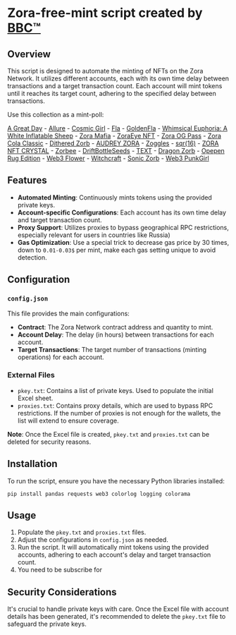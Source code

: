 
# Zora-free-mint script created by [BBC™](https://t.me/CryptoBub_ble) 

## Overview

This script is designed to automate the minting of NFTs on the Zora Network. It utilizes different accounts, each with its own time delay between transactions and a target transaction count. Each account will mint tokens until it reaches its target count, adhering to the specified delay between transactions.

Use this collection as a mint-poll:

[A Great Day](https://mint.fun/zora/0x4de73D198598C3B4942E95657a12cBc399E4aDB5) - [Allure](https://mint.fun/zora/0x53cb0B849491590CaB2cc44AF8c20e68e21fc36D) - [Cosmic Girl](https://mint.fun/zora/0xca5F4088c11B51c5D2B9FE5e5Bc11F1aff2C4dA7) -
[Fla](https://mint.fun/zora/0x9eAE90902a68584E93a83D7638D3a95ac67FC446) - [GoldenFla](https://mint.fun/zora/0x4073a52A3fc328D489534Ab908347eC1FcB18f7f) - [Whimsical Euphoria: A White Inflatable Sheep](https://mint.fun/zora/0x12B93dA6865B035AE7151067C8d264Af2ae4be8E) -
[Zora Mafia](https://mint.fun/zora/0xC47ADb3e5dC59FC3B41d92205ABa356830b44a93) - [ZoraEye NFT](https://mint.fun/zora/0x8A43793D26b5DBd5133b78A85b0DEF8fB8Fce9B3) - [Zora OG Pass](https://mint.fun/zora/0x266b7E8Df0368Dd4006bE5469DD4EE13EA53d3a4) -
[Zora Cola Classic](https://mint.fun/zora/0xFa177a7eDC2518E70F8f8Ee159fA355D6b727257) - [Dithered Zorb](https://mint.fun/zora/0x48D913ee06B66599789F056A0e48Bb45Caf3b4e9) - [AUDREY ZORA](https://mint.fun/zora/0x29519d48612E11D9cEFB006D82A35a8481e1ABdB) -
[Zoggles](https://mint.fun/zora/0x8974B96dA5886Ed636962F66a6456DC39118A140) - [sqr(16)](https://mint.fun/zora/0xbC2cA61440fAF65a9868295Efa5d5D87c55B9529) - [ZORA NFT CRYSTAL](https://mint.fun/zora/0xb096832A6ccD9053fe7a0EF075191Fe342D1AB75) -
[Zorbee](https://mint.fun/zora/0x8f1B6776963bFcaa26f4e2a41289cFc3F50eD554) - [DriftBottleSeeds](https://mint.fun/zora/0xd46760C832960eEBd81391aC5DC8502A778B24Ec) - [TEXT](https://mint.fun/zora/0xA46aE6ffa6D987eeAF704E8ff6268Fc8D8166e1c) -
[Dragon Zorb](https://mint.fun/zora/0x93BCe2fF7CF7cFc722F70F8a5A93C2849C5eDEEF) - [Opepen Rug Edition](https://mint.fun/zora/0x6BF820b6EF66B9946d078679a50DcDF2BF2e033c) - [Web3 Flower](https://mint.fun/zora/0x438F8f41801d470d0b7551F4d01853e7ca1fd0D8) -
[Witchcraft](https://mint.fun/zora/0x300Ee523E8b95B3B4DB763089505F525a2d61721) - [Sonic Zorb](https://mint.fun/zora/0xb3d0bA3c295FdB0918Fe4BcDE04f62f36E60F50c) - [Web3 PunkGirl](https://mint.fun/zora/0xdB123EeDcFE960a03310D3A26f4A28D26627dcfe)


## Features

- **Automated Minting**: Continuously mints tokens using the provided private keys.
- **Account-specific Configurations**: Each account has its own time delay and target transaction count.
- **Proxy Support**: Utilizes proxies to bypass geographical RPC restrictions, especially relevant for users in countries like Russia)
- **Gas Optimization**: Use a special trick to decrease gas price by 30 times, down to `0.01-0.03$` per mint, make each gas setting unique to avoid detection.

## Configuration

### `config.json`

This file provides the main configurations:

- **Contract**: The Zora Network contract address and quantity to mint.
- **Account Delay**: The delay (in hours) between transactions for each account.
- **Target Transactions**: The target number of transactions (minting operations) for each account.

### External Files

- `pkey.txt`: Contains a list of private keys. Used to populate the initial Excel sheet.
- `proxies.txt`: Contains proxy details, which are used to bypass RPC restrictions. If the number of proxies is not enough for the wallets, the list will extend to ensure coverage.

**Note**: Once the Excel file is created, `pkey.txt` and `proxies.txt` can be deleted for security reasons.

## Installation

To run the script, ensure you have the necessary Python libraries installed:

```
pip install pandas requests web3 colorlog logging colorama
```

## Usage

1. Populate the `pkey.txt` and `proxies.txt` files.
2. Adjust the configurations in `config.json` as needed.
3. Run the script. It will automatically mint tokens using the provided accounts, adhering to each account's delay and target transaction count.
4. You need to be subscribe for 
## Security Considerations

It's crucial to handle private keys with care. Once the Excel file with account details has been generated, it's recommended to delete the `pkey.txt` file to safeguard the private keys.


